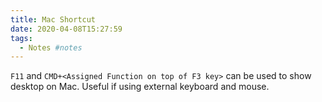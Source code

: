 ```yaml
---
title: Mac Shortcut
date: 2020-04-08T15:27:59
tags:
  - Notes #notes
---
```


`F11` and `CMD+<Assigned Function on top of F3 key>` can be used to show desktop on Mac. Useful if using external keyboard and mouse.